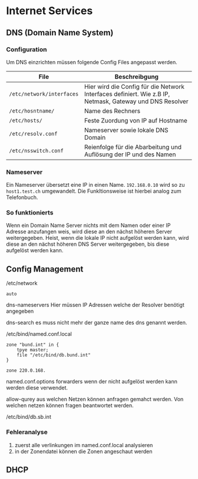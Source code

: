# Internet Services
## DNS (Domain Name System)
### Configuration
Um DNS einzrichten müssen folgende Config Files angepasst werden.

|File                           | Beschreibgung                 |
|-------------------------------|-------------------------------|
|`/etc/network/interfaces`      | Hier wird die Config für die Network Interfaces definiert. Wie z.B IP, Netmask, Gateway und DNS Resolver|
|`/etc/hosntname/`              | Name des Rechners             |
|`/etc/hosts/`                  | Feste Zuordung von IP auf Hostname|
|`/etc/resolv.conf`             | Nameserver sowie lokale DNS Domain|
|`/etc/nsswitch.conf`           | Reienfolge für die Abarbeitung und Auflösung der IP und des Namen|

### Nameserver
Ein Nameserver übersetzt eine IP in einen Name.
`192.168.0.10` wird  so zu `host1.test.ch` umgewandelt.
Die Funkltionsweise ist hierbei analog zum Telefonbuch.


### So funktionierts
Wenn ein Domain Name Server nichts mit dem Namen oder einer IP Adresse anzufangen weis, 
wird diese an den nächst höheren Server weitergegeben.
Heist, wenn die lokale IP nicht aufgelöst werden kann, 
wird diese an den nächst höheren DNS Server weitergegeben, 
bis diese aufgelöst werden kann.

## Config Management
/etc/network
```
auto 
```


dns-nameservers
Hier müssen IP Adressen welche der Resolver benötigt angegeben


dns-search
es muss nicht mehr der ganze name des dns genannt werden.


/etc/bind/named.conf.local
``` config
zone "bund.int" in {
    tpye master;
    file "/etc/bind/db.bund.int"
}

zone 220.0.168.
```
named.conf.options
forwarders
wenn der nicht aufgelöst werden kann werden diese verwendet.

allow-qurey
aus welchen Netzen können anfragen gemahct werden.
Von welchen netzen können fragen beantwortet werden.

/etc/bind/db.sb.int


### Fehleranalyse
1) zuerst alle verlinkungen im named.conf.local analysieren
2) in der Zonendatei können die Zonen angeschaut werden



## DHCP

